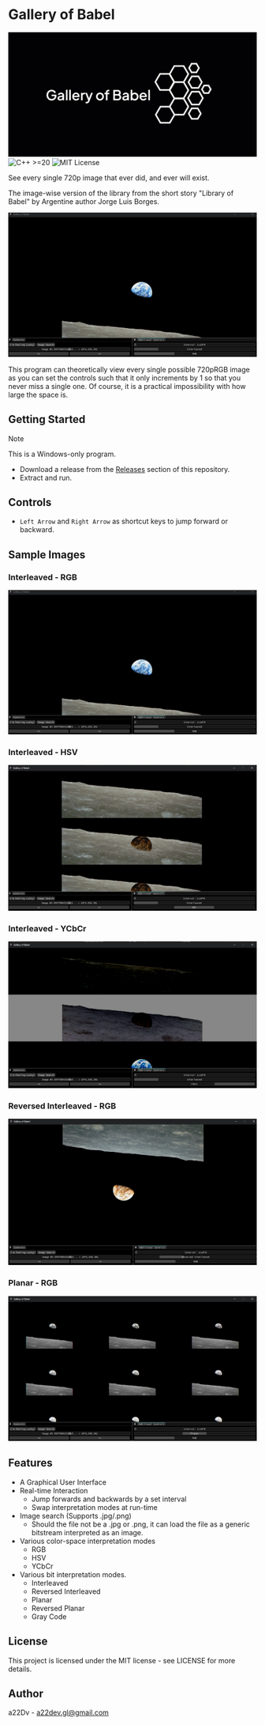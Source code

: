 # Gallery of Babel
![banner](./public/gallery_of_babel.png)
![C++ >=20](https://img.shields.io/badge/C%2B%2B-%3E%3D20-00599C?logo=cplusplus&logoColor=white)
![MIT License](https://img.shields.io/badge/license-MIT-green)

See every single 720p image that ever did, and ever will exist.

The image-wise version of the library from the short story "Library of Babel" by Argentine author Jorge Luis Borges.

![earthrise](./public/earthrise_interleaved_rgb.png)

This program can theoretically view every single possible 720pRGB image
as you can set the controls such that it only increments by 1 so that you never
miss a single one. Of course, it is a practical impossibility with how large the space is.
 
## Getting Started

>[!NOTE]
>This is a Windows-only program. 

- Download a release from the [Releases](https://github.com/a22Dv/gallery-of-babel/releases)
 section of this repository.
- Extract and run.

## Controls
-  `Left Arrow` and `Right Arrow` as shortcut keys to jump forward or backward.

## Sample Images

### Interleaved - RGB
![interleaved_rgb](./public/earthrise_interleaved_rgb.png)
### Interleaved - HSV
![interleaved_hsv](./public/earthsrise_interleaved_hsv.png)
### Interleaved - YCbCr
![interleaved_ycbcr](./public/earthrise_interleaved_ycbcr.png)
### Reversed Interleaved - RGB
![rev_interleaved_rgb](./public/earthrise_rev_interleaved_rgb.png)
### Planar - RGB
![planar_rgb](./public/earthrise_planar_rgb.png)

## Features

- A Graphical User Interface
- Real-time Interaction
    - Jump forwards and backwards by a set interval
    - Swap interpretation modes at run-time
- Image search (Supports .jpg/.png)
     - Should the file not be a .jpg or .png, 
     it can load the file as a generic bitstream interpreted as an image.
- Various color-space interpretation modes
    - RGB
    - HSV
    - YCbCr
- Various bit interpretation modes.
    - Interleaved 
    - Reversed Interleaved
    - Planar
    - Reversed Planar
    - Gray Code 

## License

This project is licensed under the MIT license - see LICENSE for more details.

## Author

a22Dv - a22dev.gl@gmail.com